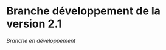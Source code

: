 Branche développement de la version 2.1
==============================

  *Branche en développement*
